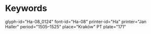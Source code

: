 # Keywords
glyph-id="Ha-08_0124"
font-id="Ha-08"
printer-id="Ha"
printer="Jan Haller"
period="1505–1525"
place="Kraków"
PT plate="171"
